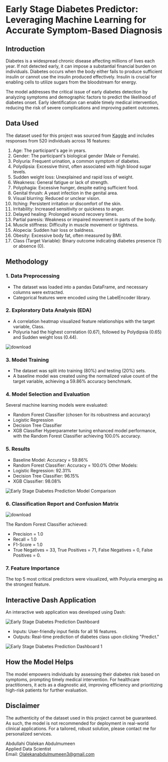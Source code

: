 # Early Stage Diabetes Predictor: Leveraging Machine Learning for Accurate Symptom-Based Diagnosis

## Introduction
Diabetes is a widespread chronic disease affecting millions of lives each year. If not detected early, it can impose a substantial financial burden on individuals. Diabetes occurs when the body either fails to produce sufficient insulin or cannot use the insulin produced effectively. Insulin is crucial for enabling cells to utilize sugars from the bloodstream for energy.

The model addresses the critical issue of early diabetes detection by analyzing symptoms and demographic factors to predict the likelihood of diabetes onset. Early identification can enable timely medical intervention, reducing the risk of severe complications and improving patient outcomes.

## Data Used
The dataset used for this project was sourced from [Kaggle](https://www.kaggle.com/datasets/ishandutta/early-stage-diabetes-risk-prediction-dataset) and includes responses from 520 individuals across 16 features:

1. Age: The participant's age in years.
2. Gender: The participant's biological gender (Male or Female).
3. Polyuria: Frequent urination, a common symptom of diabetes.
4. Polydipsia: Excessive thirst, often associated with high blood sugar levels.
5. Sudden weight loss: Unexplained and rapid loss of weight.
6. Weakness: General fatigue or lack of strength.
7. Polyphagia: Excessive hunger, despite eating sufficient food.
8. Genital thrush: A yeast infection in the genital area.
9. Visual blurring: Reduced or unclear vision.
10. Itching: Persistent irritation or discomfort of the skin.
11. Irritability: Increased sensitivity or quickness to anger.
12. Delayed healing: Prolonged wound recovery times.
13. Partial paresis: Weakness or impaired movement in parts of the body.
14. Muscle stiffness: Difficulty in muscle movement or tightness.
15. Alopecia: Sudden hair loss or baldness.
16. Obesity: Excessive body fat, often measured by BMI.
17. Class (Target Variable): Binary outcome indicating diabetes presence (1) or absence (0).

## Methodology
### 1. Data Preprocessing
- The dataset was loaded into a pandas DataFrame, and necessary columns were extracted.
- Categorical features were encoded using the LabelEncoder library.
### 2. Exploratory Data Analysis (EDA)
- A correlation heatmap visualized feature relationships with the target variable, Class.
- Polyuria had the highest correlation (0.67), followed by Polydipsia (0.65) and Sudden weight loss (0.44).

![download](https://github.com/user-attachments/assets/7c849fe0-8292-4e0f-9c15-c15742236bd6)

### 3. Model Training
- The dataset was split into training (80%) and testing (20%) sets.
- A baseline model was created using the normalized value count of the target variable, achieving a 59.86% accuracy benchmark.
### 4. Model Selection and Evaluation
Several machine learning models were evaluated:
- Random Forest Classifier (chosen for its robustness and accuracy)
- Logistic Regression
- Decision Tree Classifier
- XGB Classifier
Hyperparameter tuning enhanced model performance, with the Random Forest Classifier achieving 100.0% accuracy.

### 5. Results
- Baseline Model: Accuracy = 59.86%
- Random Forest Classifier: Accuracy = 100.0%
Other Models:
- Logistic Regression: 92.31%
- Decision Tree Classifier: 96.15%
- XGB Classifier: 98.08%

![Early Stage Diabetes Prediction Model Comparison](https://github.com/user-attachments/assets/e9ea52e1-d9fc-4c4f-8919-0f92e7aa4e83)

### 6. Classification Report and Confusion Matrix

![download](https://github.com/user-attachments/assets/34eef373-0932-413c-b22e-04690b2e02de)

The Random Forest Classifier achieved:
- Precision = 1.0
- Recall = 1.0
- F1-Score = 1.0
- True Negatives = 33, True Positives = 71, False Negatives = 0, False Positives = 0.

### 7. Feature Importance
The top 5 most critical predictors were visualized, with Polyuria emerging as the strongest feature.

## Interactive Dash Application
An interactive web application was developed using Dash:

![Early Stage Diabetes Prediction Dashboard](https://github.com/user-attachments/assets/45d8ad89-6b65-4f0e-a4a8-58c371f872e5)

- Inputs: User-friendly input fields for all 16 features.
- Outputs: Real-time prediction of diabetes class upon clicking "Predict."

![Early Stage Diabetes Prediction Dashboard 1](https://github.com/user-attachments/assets/92c6af30-2905-4100-a6ef-448b764320d4)

## How the Model Helps
The model empowers individuals by assessing their diabetes risk based on symptoms, prompting timely medical intervention. For healthcare practitioners, it acts as a diagnostic aid, improving efficiency and prioritizing high-risk patients for further evaluation.

## Disclaimer
The authenticity of the dataset used in this project cannot be guaranteed. As such, the model is not recommended for deployment in real-world clinical applications. For a tailored, robust solution, please contact me for personalized services.

Abdullahi Olalekan Abdulmumeen </br>
Applied Data Scientist </br>
Email: Olalekanabdulmumeen3@gmail.com
